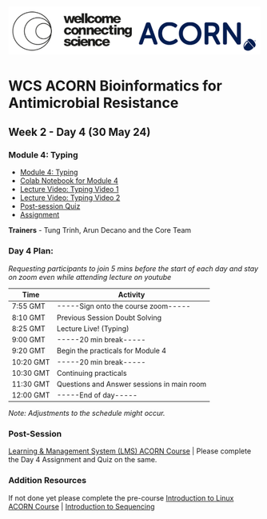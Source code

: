 
# <img src="https://github.com/WCSCourses/ACORN-ClinAMR/blob/9a460484c906bc4afa7474772dac0c97626b273b/course_data/WCS_ACORN_Logo.png"/>

# WCS ACORN Bioinformatics for Antimicrobial Resistance

## Week 2 - Day 4 (30 May 24)

### Module 4: Typing
- [Module 4: Typing](https://github.com/WCSCourses/ACORN-ClinAMR/blob/main/course_data/30_May_Day_4/typing_tungts_April1_2024_v2.pptx.pdf)
- [Colab Notebook for Module 4](https://githubtocolab.com/WCSCourses/ACORN-ClinAMR/blob/main/course_data/30_May_Day_4/Module_4_ACORN_vBioinf.ipynb)
- [Lecture Video: Typing Video 1](https://youtu.be/l8JW_HQrnF4)
- [Lecture Video: Typing Video 2](https://youtu.be/LZkAJe9qmWE)
- [Post-session Quiz](https://lms.wellcomeconnectingscience.org/mod/quiz/view.php?id=6076)  
- [Assignment](https://lms.wellcomeconnectingscience.org/mod/assign/view.php?id=6077)
  
**Trainers** - Tung Trinh, Arun Decano and the Core Team

### Day 4 Plan: 
*Requesting participants to join 5 mins before the start of each day and stay on zoom even while attending lecture on youtube*

| Time       | Activity                                      |
|------------|-----------------------------------------------|
| 7:55 GMT   |  -----Sign onto the course zoom-----              |
 8:10 GMT   | Previous Session Doubt Solving                 |
| 8:25 GMT   | Lecture Live! (Typing)                   |
| 9:00 GMT   | -----20 min break-----                          |
| 9:20 GMT   | Begin the practicals for Module 4                   |
| 10:20 GMT  | -----20 min break-----                          |
| 10:30 GMT  | Continuing practicals         |
| 11:30 GMT  | Questions and Answer sessions in main room    |
| 12:00 GMT  | -----End of day-----                                |

*Note: Adjustments to the schedule might occur.*

### Post-Session 
[Learning & Management System (LMS) ACORN Course](https://lms.wellcomeconnectingscience.org/course/view.php?id=164) | Please complete the Day 4 Assignment and Quiz on the same. 

### Addition Resources
If not done yet please complete the pre-course [Introduction to Linux ACORN Course](https://lms.wellcomeconnectingscience.org/course/view.php?id=165) | [Introduction to Sequencing](https://youtu.be/4VZjvYJN18w) 

